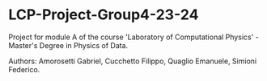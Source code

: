 # LCP-Project-Group4-23-24
Project for module A of the course 'Laboratory of Computational Physics' - Master's Degree in Physics of Data.

Authors: Amorosetti Gabriel, Cucchetto Filippo, Quaglio Emanuele, Simioni Federico.

